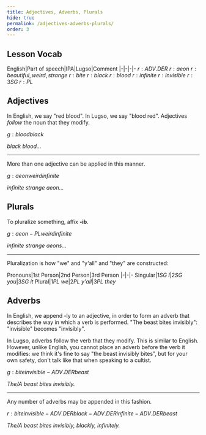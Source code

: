 ```yaml
---
title: Adjectives, Adverbs, Plurals
hide: true
permalink: /adjectives-adverbs-plurals/
order: 3
---
```


## Lesson Vocab

English|Part of speech|IPA|Lugso|Comment
|-|-|-|-
${r: ADV.DER}$
${r: aeon}$
${r: beautiful, weird, strange}$
${r: bite}$
${r: black}$
${r: blood}$
${r: infinite}$
${r: invisible}$
${r: 3SG}$
${r: PL}$

## Adjectives

In English, we say "red blood". In Lugso, we say "blood red". Adjectives _follow_ the noun that they modify.

${g: blood black}$

_black blood..._

---

More than one adjective can be applied in this manner.

${g: aeon weird infinite}$

_infinite strange aeon..._

## Plurals

To pluralize something, affix **-ib**.

${g: aeon-PL weird infinite}$

_infinite strange aeons..._

---

Pluralization is how "we" and "y'all" and "they" are constructed:

Pronouns|1st Person|2nd Person|3rd Person
|-|-|-
Singular|${1SG}$ _I_|${2SG}$ _you_|${3SG}$ _it_
Plural|${1PL}$ _we_|${2PL}$ _y'all_|${3PL}$ _they_

## Adverbs

In English, we append -ly to an adjective, in order to form an adverb that describes the way in which a verb is performed. "The beast bites invisibly": "invisible" becomes "invisibly".

In Lugso, adverbs follow the verb that they modify. This is similar to English. However, unlike English, you cannot place an adverb before the verb it modifies: we think it's fine to say "the beast invisibly bites", but for your own safety, don't talk like that when speaking to a cultist.

${g: bite invisible-ADV.DER beast}$

_The/A beast bites invisibly._

---

Any number of adverbs may be appended in this fashion.

${r: bite invisible-ADV.DER black-ADV.DER infinite-ADV.DER beast}$

_The/A beast bites invisibly, blackly, infinitely._
